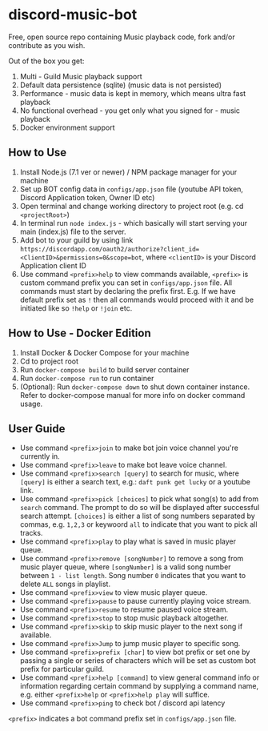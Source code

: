 # discord-music-bot
Free, open source repo containing Music playback code, fork and/or contribute as you wish.

Out of the box you get:

1. Multi - Guild Music playback support
2. Default data persistence (sqlite) (music data is not persisted)
3. Performance - music data is kept in memory, which means ultra fast playback
4. No functional overhead - you get only what you signed for - music playback
5. Docker environment support

## How to Use

1. Install Node.js (7.1 ver or newer) / NPM package manager for your machine
2. Set up BOT config data in `configs/app.json` file (youtube API token, Discord Application token, Owner ID etc)
3. Open terminal and change working directory to project root (e.g. cd `<projectRoot>`)
4. In terminal run `node index.js` - which basically will start serving your main (index.js) file to the server.
5. Add bot to your guild by using link `https://discordapp.com/oauth2/authorize?client_id=<ClientID>&permissions=0&scope=bot`, where `<clientID>` is your Discord Application client ID
6. Use command `<prefix>help` to view commands available, `<prefix>` is custom command prefix you can set in `configs/app.json` file. All commands must start by declaring the prefix first. E.g. If we have default prefix set as `!` then all commands would proceed with it and be initiated like so `!help` or `!join` etc. 

## How to Use - Docker Edition

1. Install Docker & Docker Compose for your machine
2. Cd to project root
3. Run `docker-compose build` to build server container
4. Run `docker-compose run` to run container
5. (Optional): Run `docker-compose down` to shut down container instance. Refer to docker-compose manual for more info on docker command usage.

## User Guide

* Use command `<prefix>join` to make bot join voice channel you're currently in.
* Use command `<prefix>leave` to make bot leave voice channel.
* Use command `<prefix>search [query]` to search for music, where `[query]` is either a search text, e.g.: `daft punk get lucky` or a youtube link.
* Use command `<prefix>pick [choices]` to pick what song(s) to add from `search` command. The prompt to do so will be displayed after successful search attempt. `[choices]` is either a list of song numbers separated by commas, e.g. `1,2,3` or keywoord `all` to indicate that you want to pick all tracks.
* Use command `<prefix>play` to play what is saved in music player queue.
* Use command `<prefix>remove [songNumber]` to remove a song from music player queue, where `[songNumber]` is a valid song number between `1 - list length`. Song number `0` indicates that you want to delete `ALL` songs in playlist. 
* Use command `<prefix>view` to view music player queue.
* Use command `<prefix>pause` to pause currently playing voice stream.
* Use command `<prefix>resume` to resume paused voice stream.
* Use command `<prefix>stop` to stop music playback altogether.
* Use command `<prefix>skip` to skip music player to the next song if available.
* Use command `<prefix>Jump` to jump music player to specific song.
* Use command `<prefix>prefix [char]` to view bot prefix or set one by passing a single or series of characters which will be set as custom bot prefix for particular guild.
* Use command `<prefix>help [command]` to view general command info or information regarding certain command by supplying a command name, e.g. either `<prefix>help` or `<prefix>help play` will suffice.
* Use command `<prefix>ping` to check bot / discord api latency

`<prefix>` indicates a bot command prefix set in `configs/app.json` file.
